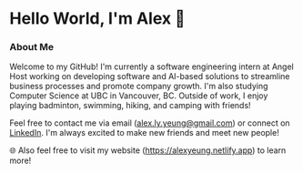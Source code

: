 # Hello World, I'm Alex 👋

<!--
**alyoawesome/alyoawesome** is a ✨ _special_ ✨ repository because its `README.md` (this file) appears on your GitHub profile.

Here are some ideas to get you started:

- 🔭 I’m currently working on ...
- 🌱 I’m currently learning ...
- 👯 I’m looking to collaborate on ...
- 🤔 I’m looking for help with ...
- 💬 Ask me about ...
- 📫 How to reach me: ...
- 😄 Pronouns: ...
- ⚡ Fun fact: ...
-->
### About Me
Welcome to my GitHub! I'm currently a software engineering intern at Angel Host working on developing software and AI-based solutions to streamline business processes and promote company growth. I'm also studying Computer Science at UBC in Vancouver, BC. Outside of work, I enjoy playing badminton, swimming, hiking, and camping with friends!

Feel free to contact me via email (alex.ly.yeung@gmail.com) or connect on [LinkedIn](www.linkedin.com/in/alexlyeung). I'm always excited to make new friends and meet new people!

🌐 Also feel free to visit my website (https://alexyeung.netlify.app) to learn more!
